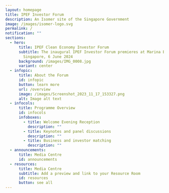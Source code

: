 ```yaml
---
layout: homepage
title: IPEF Investor Forum
description: An Isomer site of the Singapore Government
image: /images/isomer-logo.svg
permalink: /
notification: ""
sections:
  - hero:
      title: IPEF Clean Economy Investor Forum
      subtitle: The inaugural IPEF Investor Forum premieres at Marina Bay Sands,
        Singapore, 6 June 2024
      background: /images/IMG_0008.jpg
      variant: center
  - infopic:
      title: About the Forum
      id: infopic
      button: learn more
      url: /overview
      image: /images/Screenshot_2023_11_17_153327.png
      alt: Image alt text
  - infocols:
      title: Programme Overview
      id: infocols
      infoboxes:
        - title: Welcome Evening Reception
          description: ""
        - title: Keynotes and panel discussions
          description: ""
        - title: Business and investor matching
          description: ""
  - announcements:
      title: Media Centre
      id: announcements
  - resources:
      title: Media Centre
      subtitle: Add a preview and link to your Resource Room
      id: resources
      button: see all
---
```


